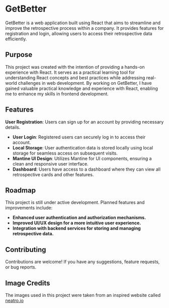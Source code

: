 # GetBetter

GetBetter is a web application built using React that aims to streamline and improve the retrospective process within a company. It provides features for registration and login, allowing users to access their retrospective data efficiently.

## Purpose

This project was created with the intention of providing a hands-on experience with React. It serves as a practical learning tool for understanding React concepts and best practices while addressing real-world challenges in web development. By working on GetBetter, I have gained valuable practical knowledge and experience with React, enabling me to enhance my skills in frontend development.

## Features

**User Registration**: Users can sign up for an account by providing necessary details.
- **User Login**: Registered users can securely log in to access their account.
- **Local Storage**: User authentication data is stored locally using local storage for seamless access on subsequent visits.
- **Mantine UI Design**: Utilizes Mantine for UI components, ensuring a clean and responsive user interface.
- **Dashboard**: Users have access to a dashboard where they can view all retrospective cards and other features.
  
## Roadmap

This project is still under active development. Planned features and improvements include:

- **Enhanced user authentication and authorization mechanisms.**
- **Improved UI/UX design for a more intuitive user experience.**
- **Integration with backend services for storing and managing retrospective data.**

## Contributing
Contributions are welcome! If you have any suggestions, feature requests, or bug reports.

## Image Credits

The images used in this project were taken from an inspired website called [neatro.io](https://neatro.io)
